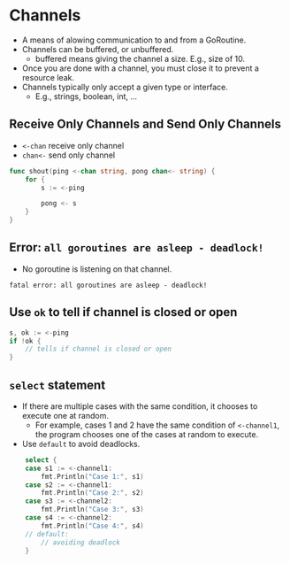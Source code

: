 # Channels

- A means of alowing communication to and from a GoRoutine.
- Channels can be buffered, or unbuffered.
    - buffered means giving the channel a size. E.g., size of 10.
- Once you are done with a channel, you must close it to prevent a resource leak.
- Channels typically only accept a given type or interface.
    - E.g., strings, boolean, int, ...

## Receive Only Channels and Send Only Channels

- `<-chan` receive only channel
- `chan<-` send only channel

```go
func shout(ping <-chan string, pong chan<- string) {
	for {
		s := <-ping

		pong <- s
	}
}
```

## Error: `all goroutines are asleep - deadlock!`

- No goroutine is listening on that channel.

```
fatal error: all goroutines are asleep - deadlock!
```

## Use `ok` to tell if channel is closed or open

```go
s, ok := <-ping
if !ok {
	// tells if channel is closed or open
}
```

## `select` statement

- If there are multiple cases with the same condition, it chooses to execute one at random.
  - For example, cases 1 and 2 have the same condition of `<-channel1`, the program chooses one of the cases at random to execute.
- Use `default` to avoid deadlocks.

```go
    select {
    case s1 := <-channel1:
        fmt.Println("Case 1:", s1)
    case s2 := <-channel1:
        fmt.Println("Case 2:", s2)
    case s3 := <-channel2:
        fmt.Println("Case 3:", s3)
    case s4 := <-channel2:
        fmt.Println("Case 4:", s4)
    // default:
        // avoiding deadlock
    }
```
